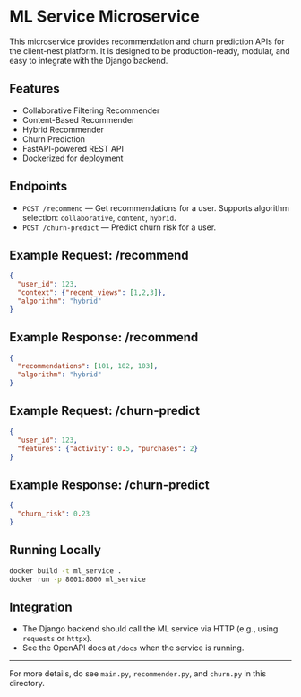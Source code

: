 # ML Service Microservice

This microservice provides recommendation and churn prediction APIs for the client-nest platform. It is designed to be production-ready, modular, and easy to integrate with the Django backend.

## Features
- Collaborative Filtering Recommender
- Content-Based Recommender
- Hybrid Recommender
- Churn Prediction
- FastAPI-powered REST API
- Dockerized for deployment

## Endpoints
- `POST /recommend` — Get recommendations for a user. Supports algorithm selection: `collaborative`, `content`, `hybrid`.
- `POST /churn-predict` — Predict churn risk for a user.

## Example Request: /recommend
```json
{
  "user_id": 123,
  "context": {"recent_views": [1,2,3]},
  "algorithm": "hybrid"
}
```

## Example Response: /recommend
```json
{
  "recommendations": [101, 102, 103],
  "algorithm": "hybrid"
}
```

## Example Request: /churn-predict
```json
{
  "user_id": 123,
  "features": {"activity": 0.5, "purchases": 2}
}
```

## Example Response: /churn-predict
```json
{
  "churn_risk": 0.23
}
```

## Running Locally
```bash
docker build -t ml_service .
docker run -p 8001:8000 ml_service
```

## Integration
- The Django backend should call the ML service via HTTP (e.g., using `requests` or `httpx`).
- See the OpenAPI docs at `/docs` when the service is running.

---

For more details,  do see `main.py`, `recommender.py`, and `churn.py` in this directory. 